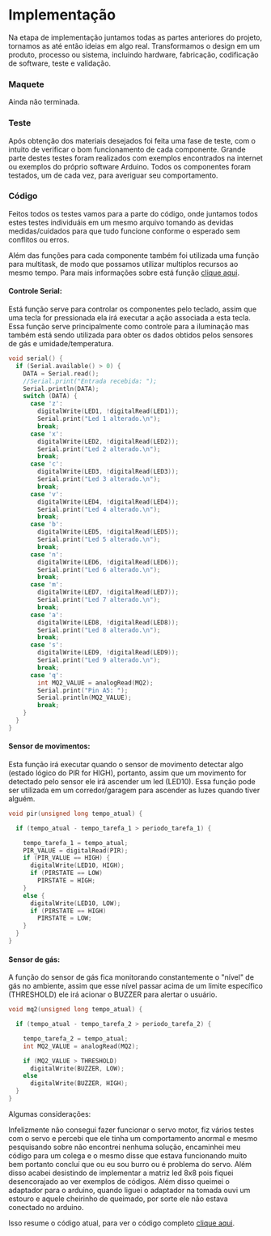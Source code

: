 # **Implementação**

Na etapa de implementação juntamos todas as partes anteriores do projeto, tornamos as até então ideias em algo real. Transformamos o design em um produto, processo ou sistema, incluindo hardware, fabricação, codificação de software, teste e validação.

### **Maquete**

Ainda não terminada.

### **Teste**

Após obtenção dos materiais desejados foi feita uma fase de teste, com o intuito de verificar o bom funcionamento de cada componente. Grande parte destes testes foram realizados com exemplos encontrados na internet ou exemplos do próprio software Arduino. Todos os componentes foram testados, um de cada vez, para averiguar seu comportamento.

### **Código**

Feitos todos os testes vamos para a parte do código, onde juntamos todos estes testes individuáis em um mesmo arquivo tomando as devidas medidas/cuidados para que tudo funcione conforme o esperado sem conflitos ou erros.

Além das funções para cada componente também foi utilizada uma função para multitask, de modo que possamos utilizar multiplos recursos ao mesmo tempo. Para mais informações sobre está função [clique aqui](https://github.com/LPAE/arduino_tutorial/tree/main/tarefas).

#### **Controle Serial:**

Está função serve para controlar os componentes pelo teclado, assim que uma tecla for pressionada ela irá executar a ação associada a esta tecla. Essa função serve principalmente como controle para a iluminação mas também está sendo utilizada para obter os dados obtidos pelos sensores de gás e umidade/temperatura.

~~~C
void serial() {
  if (Serial.available() > 0) {
    DATA = Serial.read();
    //Serial.print("Entrada recebida: ");
    Serial.println(DATA);
    switch (DATA) {
      case 'z':
        digitalWrite(LED1, !digitalRead(LED1));
        Serial.print("Led 1 alterado.\n");
        break;
      case 'x':
        digitalWrite(LED2, !digitalRead(LED2));
        Serial.print("Led 2 alterado.\n");
        break;
      case 'c':
        digitalWrite(LED3, !digitalRead(LED3));
        Serial.print("Led 3 alterado.\n");
        break;
      case 'v':
        digitalWrite(LED4, !digitalRead(LED4));
        Serial.print("Led 4 alterado.\n");
        break;
      case 'b':
        digitalWrite(LED5, !digitalRead(LED5));
        Serial.print("Led 5 alterado.\n");
        break;
      case 'n':
        digitalWrite(LED6, !digitalRead(LED6));
        Serial.print("Led 6 alterado.\n");
        break;
      case 'm':
        digitalWrite(LED7, !digitalRead(LED7));
        Serial.print("Led 7 alterado.\n");
        break;
      case 'a':
        digitalWrite(LED8, !digitalRead(LED8));
        Serial.print("Led 8 alterado.\n");
        break;
      case 's':
        digitalWrite(LED9, !digitalRead(LED9));
        Serial.print("Led 9 alterado.\n");
        break;
      case 'q':
        int MQ2_VALUE = analogRead(MQ2);
        Serial.print("Pin A5: ");
        Serial.println(MQ2_VALUE);
        break;
    }
  }
}
~~~

#### **Sensor de movimentos:**

Esta função irá executar quando o sensor de movimento detectar algo (estado lógico do PIR for HIGH), portanto, assim que um movimento for detectado pelo sensor ele irá ascender um led (LED10). Essa função pode ser utilizada em um corredor/garagem para ascender as luzes quando tiver alguém.

~~~C
void pir(unsigned long tempo_atual) {

  if (tempo_atual - tempo_tarefa_1 > periodo_tarefa_1) {

    tempo_tarefa_1 = tempo_atual;
    PIR_VALUE = digitalRead(PIR);
    if (PIR_VALUE == HIGH) {
      digitalWrite(LED10, HIGH);
      if (PIRSTATE == LOW)
        PIRSTATE = HIGH;
    }
    else {
      digitalWrite(LED10, LOW);
      if (PIRSTATE == HIGH)
        PIRSTATE = LOW;
    }
  }
}
~~~

#### **Sensor de gás:**

A função do sensor de gás fica monitorando constantemente o "nível" de gás no ambiente, assim que esse nível passar acima de um limite específico (THRESHOLD) ele irá acionar o BUZZER para alertar o usuário.

~~~C
void mq2(unsigned long tempo_atual) {

  if (tempo_atual - tempo_tarefa_2 > periodo_tarefa_2) {

    tempo_tarefa_2 = tempo_atual;
    int MQ2_VALUE = analogRead(MQ2);

    if (MQ2_VALUE > THRESHOLD)
      digitalWrite(BUZZER, LOW);
    else
      digitalWrite(BUZZER, HIGH);
  }
}
~~~

Algumas considerações:

Infelizmente não consegui fazer funcionar o servo motor, fiz vários testes com o servo e percebi que ele tinha um comportamento anormal e mesmo pesquisando sobre não encontrei nenhuma solução, encaminhei meu código para um colega e o mesmo disse que estava funcionando muito bem portanto concluí que ou eu sou burro ou é problema do servo. Além disso acabei desistindo de implementar a matriz led 8x8 pois fiquei desencorajado ao ver exemplos de códigos. Além disso queimei o adaptador para o arduino, quando liguei o adaptador na tomada ouvi um estouro e aquele cheirinho de queimado, por sorte ele não estava conectado no arduino.

Isso resume o código atual, para ver o código completo [clique aqui](https://github.com/MarceloPoyer/Projeto_Integrador_2/edit/main/codigo.ino).
